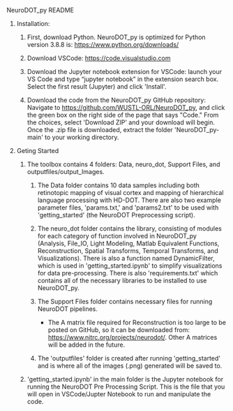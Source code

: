 NeuroDOT_py README


1. Installation:

	1. First, download Python. NeuroDOT_py is optimized for Python version 3.8.8 is: https://www.python.org/downloads/
	
	2. Download VSCode: https://code.visualstudio.com
	
	3. Download the Jupyter notebook extension for VSCode: launch your VS Code and type “jupyter notebook” in the extension search box. Select the first result (Jupyter) and click 'Install'.
	
	4. Download the code from the NeuroDOT_py GitHub repository: Navigate to https://github.com/WUSTL-ORL/NeuroDOT_py, and click the green box on the right side of the page that says "Code." From the choices, select 'Download ZIP' and your download will begin. Once the .zip file is downloaded, extract the folder 'NeuroDOT_py-main' to your working directory. 


2. Geting Started
		
	1. The toolbox contains 4 folders: Data, neuro_dot, Support Files, and outputfiles/output_Images.
	
		1. The Data folder contains 10 data samples including both retinotopic mapping of visual cortex and mapping of hierarchical language processing with HD-DOT. There are also two example parameter files, 'params.txt,' and 'params2.txt' to be used with 'getting_started' (the NeuroDOT Preprocessing script).
             
		2. The neuro_dot folder contains the library, consisting of modules for each category of function involved in NeuroDOT_py (Analysis, File_IO, Light Modeling, Matlab   Equivalent Functions, Reconstruction, Spatial Transforms, Temporal Transforms, and Visualizations). There is also a function named DynamicFilter, which is used in 'getting_started.ipynb' to simplify visualizations for data pre-processing. There is also 'requirements.txt' which contains all of the necessary libraries to be installed to use NeuroDOT_py.	
		
		3. The Support Files folder contains necessary files for running NeuroDOT pipelines.
			- The A matrix file required for Reconstruction is too large to be posted on GitHub, so it can be downloaded from: https://www.nitrc.org/projects/neurodot/. Other A matrices will be added in the future.
	     
		4. The 'outputfiles' folder is created after running 'getting_started' and is where all of the images (.png) generated will be saved to.
	     
	2. 'getting_started.ipynb' in the main folder is the Jupyter notebook for running the NeuroDOT Pre Processing Script. This is the file that you will open in VSCode/Jupter Notebook to run and manipulate the code. 
 

